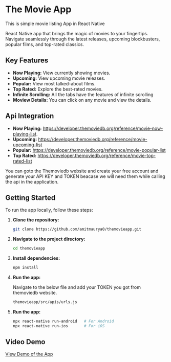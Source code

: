 
# The Movie App

This is simple movie listing App in React Native


React Native app that brings the magic of movies to your fingertips. Navigate seamlessly through the latest releases, upcoming blockbusters, popular films, and top-rated classics.

## Key Features

- **Now Playing:** View currently showing movies.
- **Upcoming:** View upcoming movie releases.
- **Popular:** View most talked-about films.
- **Top Rated:** Explore the best-rated movies.
- **Infinite Scrolling:** All the tabs have the features of infinite scrolling
- **Moview Details:** You can click on any movie and view the details.

## Api Integration

- **Now Playing:** https://developer.themoviedb.org/reference/movie-now-playing-list.
- **Upcoming:** https://developer.themoviedb.org/reference/movie-upcoming-list
- **Popular:** https://developer.themoviedb.org/reference/movie-popular-list
- **Top Rated:** https://developer.themoviedb.org/reference/movie-top-rated-list

You can goto the Themoviedb website and create your free account and generate your API KEY and TOKEN beacase we will need them while calling the api in the application.

## Getting Started

To run the app locally, follow these steps:

1. **Clone the repository:**

    ```bash
    git clone https://github.com/amitmaurya0/themovieapp.git
    ```

2. **Navigate to the project directory:**

    ```bash
    cd themovieapp
    ```

3. **Install dependencies:**

    ```bash
    npm install
    ```
4. **Run the app:**
    
    Navigate to the below file and add your TOKEN you got from themoviedb website.
    ```bash
    themovieapp/src/apis/urls.js
    ``` 

5. **Run the app:**

    ```bash
    npx react-native run-android   # For Android
    npx react-native run-ios       # For iOS
    ```


## Video Demo

[View Demo of the App](https://drive.google.com/file/d/1ErCRiB8GG1LimsXbOntuf5nqRFk6gyJM/view?usp=sharing)  
